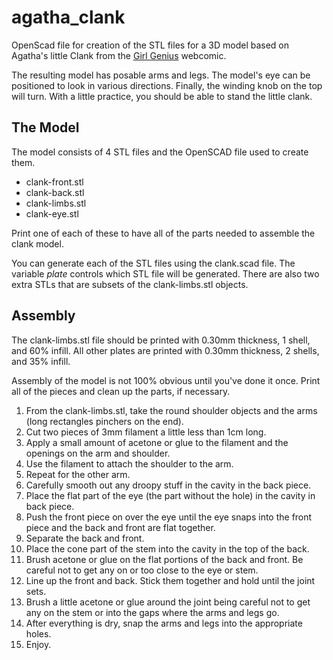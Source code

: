 agatha_clank
============

OpenScad file for creation of the STL files for a 3D model based on Agatha's little Clank
from the [Girl Genius](http://girlgeniusonline.com/) webcomic.

The resulting model has posable arms and legs. The model's eye can be positioned to look
in various directions. Finally, the winding knob on the top will turn. With a little practice,
you should be able to stand the little clank.

The Model
---------

The model consists of 4 STL files and the OpenSCAD file used to create them.

* clank-front.stl
* clank-back.stl
* clank-limbs.stl
* clank-eye.stl

Print one of each of these to have all of the parts needed to assemble the clank model.

You can generate each of the STL files using the clank.scad file. The variable _plate_
controls which STL file will be generated. There are also two extra STLs that are subsets
of the clank-limbs.stl objects.

Assembly
--------

The clank-limbs.stl file should be printed with 0.30mm thickness, 1 shell, and 60% infill.
All other plates are printed with 0.30mm thickness, 2 shells, and 35% infill.

Assembly of the model is not 100% obvious until you've done it once. Print all of the
pieces and clean up the parts, if necessary.

1. From the clank-limbs.stl, take the round shoulder objects and the arms (long rectangles
   pinchers on the end).
2. Cut two pieces of 3mm filament a little less than 1cm long.
3. Apply a small amount of acetone or glue to the filament and the openings on the arm and
   shoulder.
4. Use the filament to attach the shoulder to the arm.
5. Repeat for the other arm.
6. Carefully smooth out any droopy stuff in the cavity in the back piece.
7. Place the flat part of the eye (the part without the hole) in the cavity in back piece.
8. Push the front piece on over the eye until the eye snaps into the front piece and the
   back and front are flat together.
9. Separate the back and front.
10. Place the cone part of the stem into the cavity in the top of the back.
11. Brush acetone or glue on the flat portions of the back and front. Be careful not to
    get any on or too close to the eye or stem.
12. Line up the front and back. Stick them together and hold until the joint sets.
13. Brush a little acetone or glue around the joint being careful not to get any on the
    stem or into the gaps where the arms and legs go.
14. After everything is dry, snap the arms and legs into the appropriate holes.
15. Enjoy.

